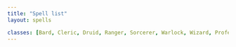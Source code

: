 ```yaml
---
title: "Spell list"
layout: spells

classes: [Bard, Cleric, Druid, Ranger, Sorcerer, Warlock, Wizard, Professional, Cursed, Feyblood]
---
```

